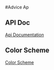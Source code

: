#Advice Ap

## API Doc
[Api Documentation](https://blue-space-1066.postman.co/docs/collection/view/1930148-71701dae-2e0d-f1db-3d28-58b4d97f7196)

## Color Scheme
[Color Scheme](https://coolors.co/1f1f1f-c97a48-979797-ffffff-1e3d4e)



